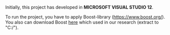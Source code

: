 Initially, this project has developed in **MICROSOFT VISUAL STUDIO 12**.

To run the project, you have to apply Boost-library (https://www.boost.org/).
You also can download Boost [here](https://disk.yandex.ru/d/8y0KCU3d-eyWvQ) which used in our research (extract to "C:/").

